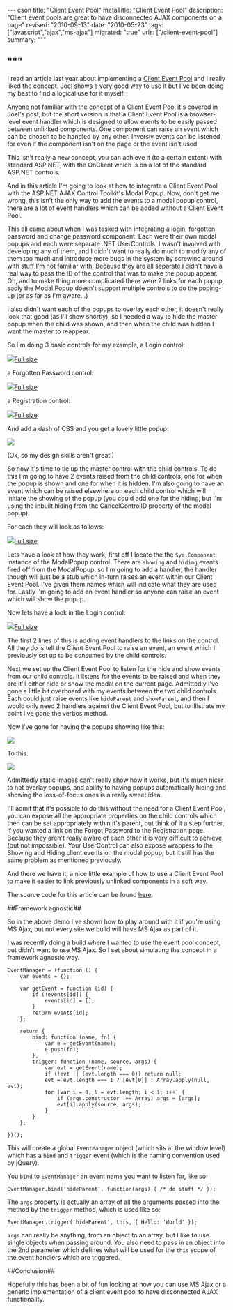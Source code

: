 --- cson
title: "Client Event Pool"
metaTitle: "Client Event Pool"
description: "Client event pools are great to have disconnected AJAX components on a page"
revised: "2010-09-13"
date: "2010-05-23"
tags: ["javascript","ajax","ms-ajax"]
migrated: "true"
urls: ["/client-event-pool"]
summary: """

"""
---
I read an article last year about implementing a [Client Event Pool][1] and I really liked the concept. Joel shows a very good way to use it but I've been doing my best to find a logical use for it myself.

Anyone not familiar with the concept of a Client Event Pool it's covered in Joel's post, but the short version is that a Client Event Pool is a browser-level event handler which is designed to allow events to be easily passed between unlinked components.
One component can raise an event which can be chosen to be handled by any other. Inversly events can be listened for even if the component isn't on the page or the event isn't used.

This isn't really a new concept, you can achieve it (to a certain extent) with standard ASP.NET, with the OnClient<EventName> which is on a lot of the standard ASP.NET controls.

And in this article I'm going to look at how to integrate a Client Event Pool with the ASP.NET AJAX Control Toolkit's Modal Popup.
Now, don't get me wrong, this isn't the only way to add the events to a modal popup control, there are a lot of event handlers which can be added without a Client Event Pool.

This all came about when I was tasked with integrating a login, forgotten password and change password component. Each were their own modal popups and each were separate .NET UserControls. I wasn't involved with developing any of them, and I didn't want to really do much to modify any of them too much and introduce more bugs in the system by screwing around with stuff I'm not familiar with.
Because they are all separate I didn't have a real way to pass the ID of the control that was to make the popup appear. Oh, and to make thing more complicated there were 2 links for each popup, sadly the Modal Popup doesn't support multiple controls to do the poping-up (or as far as I'm aware...)

I also didn't want each of the popups to overlay each other, it doesn't really look that good (as I'll show shortly), so I needed a way to hide the master popup when the child was shown, and then when the child was hidden I want the master to reappear.

So I'm doing 3 basic controls for my example, a Login control:

![][2][Full size][3]

a Forgotten Password control:

![][4][Full size][5]

a Registration control:

![][6][Full size][7]

And add a dash of CSS and you get a lovely little popup:

![][8]

(Ok, so my design skills aren't great!)

So now it's time to tie up the master control with the child controls. To do this I'm going to have 2 events raised from the child controls, one for when the popup is shown and one for when it is hidden.
I'm also going to have an event which can be raised elsewhere on each child control which will initiate the showing of the popup (you could add one for the hiding, but I'm using the inbuilt hiding from the CancelControlID property of the modal popup).

For each they will look as follows:

![][9][Full size][10]

Lets have a look at how they work, first off I locate the the `Sys.Component` instance of the ModalPopup control.
There are `showing` and `hiding` events fired off from the ModalPopup, so I'm going to add a handler, the handler though will just be a stub which in-turn raises an event within our Client Event Pool. I've given them names which will indicate what they are used for.
Lastly I'm going to add an event handler so anyone can raise an event which will show the popup.

Now lets have a look in the Login control:

![][11][Full size][12]

The first 2 lines of this is adding event handlers to the links on the control. All they do is tell the Client Event Pool to raise an event, an event which I previously set up to be consumed by the child controls.

Next we set up the Client Event Pool to listen for the hide and show events from our child controls.
It listens for the events to be raised and when they are it'll either hide or show the modal on the current page.
Admittedly I've gone a little bit overboard with my events between the two child controls. Each could just raise events like `hideParent` and `showParent`, and then I would only need 2 handlers against the Client Event Pool, but to illistrate my point I've gone the verbos method.

Now I've gone for having the popups showing like this:

![][13]

To this:

![][14]

Admittedly static images can't really show how it works, but it's much nicer to not overlay popups, and ability to having popups automatically hiding and showing the loss-of-focus ones is a really sweet idea.

I'll admit that it's possible to do this without the need for a Client Event Pool, you can expose all the appropriate properties on the child controls which then can be set appropriately within it's parent, but think of it a step further, if you wanted a link on the Forgot Password to the Registration page. Because they aren't really aware of each other it is very difficult to achieve (but not impossible). Your UserControl can also expose wrappers to the Showing and Hiding client events on the modal popup, but it still has the same problem as mentioned previously.

And there we have it, a nice little example of how to use a Client Event Pool to make it easier to link previously unlinked components in a soft way.

The source code for this article can be found [here][15].

##Framework agnostic##

So in the above demo I've shown how to play around with it if you're using MS Ajax, but not every site we build will have MS Ajax as part of it.

I was recently doing a build where I wanted to use the event pool concept, but didn't want to use MS Ajax. So I set about simulating the concept in a framework agnostic way. 

	EventManager = (function () {
		var events = {};

		var getEvent = function (id) {
			if (!events[id]) {
				events[id] = [];
			}
			return events[id];
		};

		return {
			bind: function (name, fn) {
				var e = getEvent(name);
				e.push(fn);
			},
			trigger: function (name, source, args) {
				var evt = getEvent(name);
				if (!evt || (evt.length === 0)) return null;
				evt = evt.length === 1 ? [evt[0]] : Array.apply(null, evt);
				for (var i = 0, l = evt.length; i < l; i++) {
					if (args.constructor !== Array) args = [args];
					evt[i].apply(source, args);
				}
			}
		};

	})();

This will create a global `EventManager` object (which sits at the window level) which has a `bind` and `trigger` event (which is the naming convention used by jQuery).

You `bind` to `EventManager` an event name you want to listen for, like so:

    EventManager.bind('hideParent', function(args) { /* do stuff */ });

The `args` property is actually an array of all the arguments passed into the method by the `trigger` method, which is used like so:

    EventManager.trigger('hideParent', this, { Hello: 'World' });

`args` can really be anything, from an object to an array, but I like to use single objects when passing around. You also need to pass in an object into the 2nd parameter which defines what will be used for the `this` scope of the event handlers which are triggered.

##Conclusion##

Hopefully this has been a bit of fun looking at how you can use MS Ajax or a generic implementation of a client event pool to have disconnected AJAX functionality.

  [1]: http://seejoelprogram.wordpress.com/2008/07/31/a-client-event-pool-in-javascript/
  [2]: http://www.aaron-powell.com/get/media/1944/picture%201_398x285.jpg
  [3]: http://www.aaron-powell.com/get/media/1944/picture%201.png
  [4]: http://www.aaron-powell.com/get/media/1949/picture%202_499x164.jpg
  [5]: http://www.aaron-powell.com/get/media/1949/picture%202.png
  [6]: http://www.aaron-powell.com/get/media/1954/picture%203_497x245.jpg
  [7]: http://www.aaron-powell.com/get/media/1954/picture%203.png
  [8]: http://www.aaron-powell.com/get/media/1959/picture%204.png
  [9]: http://www.aaron-powell.com/get/media/1969/picture%206_499x69.jpg
  [10]: http://www.aaron-powell.com/get/media/1964/picture%205.png
  [11]: http://www.aaron-powell.com/get/media/1979/picture%207_498x245.jpg
  [12]: http://www.aaron-powell.com/get/media/1979/picture%207.png
  [13]: http://www.aaron-powell.com/get/media/1974/picture%208.png
  [14]: http://www.aaron-powell.com/get/media/1984/picture%209.png
  [15]: /get/web-dev/clienteventpooldemo.zip
